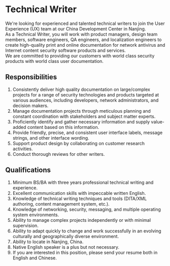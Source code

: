 # Technical Writer

We're looking for experienced and talented technical writers to join the User Experience (UX) team at our China Development Center in Nanjing.  
As a Technical Writer, you will work with product managers, design team members, software engineers, QA engineers, and localization engineers to create high-quality print and online documentation for network antivirus and Internet content security software products and services.  
We are committed to providing our customers with world class security products with world class user documentation.


## Responsibilities

1. Consistently deliver high quality documentation on large/complex projects for a range of security technologies and products targeted at various audiences, including developers, network administrators, and decision makers.
2. Manage documentation projects through meticulous planning and constant coordination with stakeholders and subject matter experts.
3. Proficiently identify and gather necessary information and supply value-added content based on this information.
4. Provide friendly, precise, and consistent user interface labels, message strings, and other interface wording.
5. Support product design by collaborating on customer research activities.
6. Conduct thorough reviews for other writers.


## Qualifications

1. Minimum BS/BA with three years professional technical writing and experience.
2. Excellent communication skills with impeccable written English.
3. Knowledge of technical writing techniques and tools (DITA/XML authoring, content management system, etc.).
4. Knowledge of networking, security, messaging, and multiple operating system environments.
5. Ability to manage complex projects independently or with minimal supervision.
6. Ability to adapt quickly to change and work successfully in an evolving culturally and geographically diverse environment.
7. Ability to locate in Nanjing, China.
8. Native English speaker is a plus but not necessary.
9. If you are interested in this position, please send your resume both in English and Chinese. 
